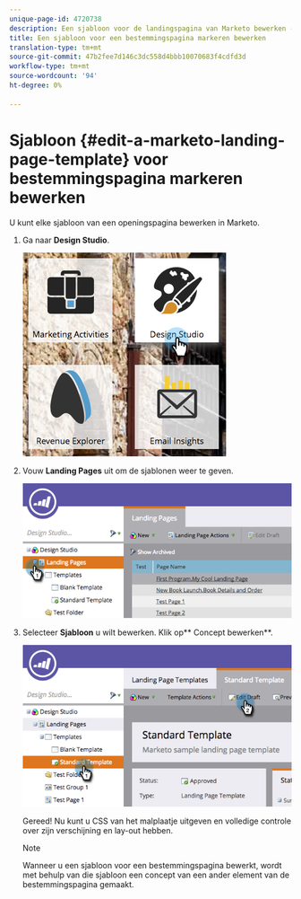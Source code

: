 ```yaml
---
unique-page-id: 4720738
description: Een sjabloon voor de landingspagina van Marketo bewerken - Marketo Docs - Productdocumentatie
title: Een sjabloon voor een bestemmingspagina markeren bewerken
translation-type: tm+mt
source-git-commit: 47b2fee7d146c3dc558d4bbb10070683f4cdfd3d
workflow-type: tm+mt
source-wordcount: '94'
ht-degree: 0%

---
```



# Sjabloon {#edit-a-marketo-landing-page-template} voor bestemmingspagina markeren bewerken

U kunt elke sjabloon van een openingspagina bewerken in Marketo.

1. Ga naar **Design Studio**.

   ![](assets/designstudio.png)

1. Vouw **Landing Pages** uit om de sjablonen weer te geven.

   ![](assets/image2015-5-21-12-3a40-3a3.png)

1. Selecteer **Sjabloon** u wilt bewerken. Klik op** Concept bewerken**.

   ![](assets/image2015-5-21-12-3a37-3a54.png)

   Gereed! Nu kunt u CSS van het malplaatje uitgeven en volledige controle over zijn verschijning en lay-out hebben.

   >[!NOTE]
   >
   >Wanneer u een sjabloon voor een bestemmingspagina bewerkt, wordt met behulp van die sjabloon een concept van een ander element van de bestemmingspagina gemaakt.

